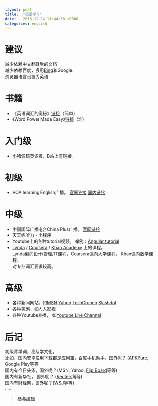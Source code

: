 ```yaml
---
layout: post
title:  "英语学习"
date:   2018-12-24 11:44:58 +0800
categories: english
---  
```


# 建议  
减少依赖中文翻译后的文档  
减少依赖百度，多用[Bing](https://bing.com/search?q=&FORM=HPCNEN&setmkt=en-us&setlang=en-us&ensearch=1)和Google.  
浏览器语言设置为英语  

# 书籍  
- 《英语词汇的奥秘》[链接](https://www.amazon.cn/dp/B01HPQRRYS/)（简单）  
- 《Word Power Made Easy》[链接](https://www.amazon.cn/dp/110187385X/)（难）  

# 入门级  
- 小猪佩琦英语版，B站上有链接。  

# 初级  
- VOA learning English广播。
[官网链接](https://learningenglish.voanews.com/z/1689)
[国内链接](http://www.51voa.com/VOA_Special_English/)  

# 中级  
- 中国国际广播电台China Plus广播。
[官网链接](http://chinaplus.cri.cn/radio/index.html)  
- 天天练听力 - 小程序  
- Youtube上的各种tutorial视频。
举例：[Angular tutorial](https://www.youtube.com/results?search_query=angular+tutorial)  
- [Lynda](https://www.lynda.com/Web-Development-training-tutorials/1471-0.html) / 
[Coursera](https://www.coursera.org/) / 
[Khan Academy](https://www.khanacademy.org/)
上的课程。   
Lynda偏向设计/管理/IT课程，Coursera偏向大学课程， Khan偏向数学课程。  
对专业词汇要求较高。    

# 高级  
- 各种新闻网站，如[MSN](https://www.msn.com/en-US/)
[Yahoo](https://www.yahoo.com/)
[TechCrunch](https://techcrunch.com/)
[Slashdot](https://slashdot.org/)  
- 各种美剧，如[人人影视](http://www.zimuzu.tv/)  
- 各种Youtube直播， 如[Youtube Live Channel](https://www.youtube.com/playlist?list=PLU12uITxBEPE7haAGBWBPQAZw9tqnOMpE)

# 后记
初级背单词，高级学文化。  
比如，国内安卓应用下载都是应用宝，百度手机助手，国外呢？ ([APKPure](https://apkpure.com/), Google Play等等)  
国内有今日头条，国外呢？(MSN, Yahoo, [Flip Board](https://flipboard.com/)等等)  
国内有新华社， 国外呢？ ([Reuters](http://www.reuters.com/)等等)  
国内有财经网，国外呢？([WSJ](https://www.wsj.com/)等等)  
……    

> [参与编辑](https://github.com/lgh06/blog/edit/master/_posts/2018-12-24-learn-english.md)
